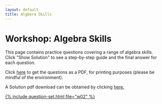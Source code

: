 ```yaml
---
layout: default
title: Algbera Skills
---
```


# Workshop: Algebra Skills

This page contains practice questions covering a range of algebra skills. Click "Show Solution" to see a step-by-step guide and the final answer for each question.

Click <a href="WS_NBS4107A_algebra.pdf" target="_blank">here</a> to get the questions as a PDF, for printing purposes (please be mindful of the environment).

A Solution pdf download can be obtained by clicking <a href="WS_NBS4107A_algebra_solutions.pdf" target="_blank">here.

{% include question-set.html file="w02" %}
